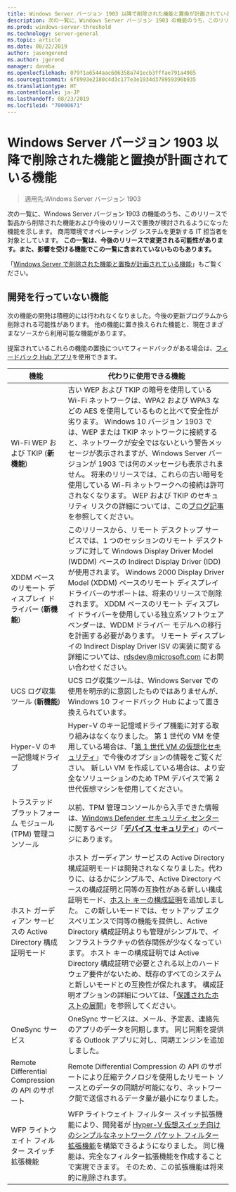 ```yaml
---
title: Windows Server バージョン 1903 以降で削除された機能と置換が計画されている機能
description: 次の一覧に、Windows Server バージョン 1903 の機能のうち、このリリースで製品から削除された機能および今後のリリースで置換が検討されるようになった機能を示します。 商用環境でオペレーティング システムを更新する IT 担当者を対象としています。
ms.prod: windows-server-threshold
ms.technology: server-general
ms.topic: article
ms.date: 08/22/2019
author: jasongerend
ms.author: jgerend
manager: daveba
ms.openlocfilehash: 079f1a6544aac606358a741ecb3fffae791a4985
ms.sourcegitcommit: 6f8993e2180c4d3c177e3e1934d378959396b935
ms.translationtype: HT
ms.contentlocale: ja-JP
ms.lasthandoff: 08/23/2019
ms.locfileid: "70000671"
---
```

# <a name="features-removed-or-planned-for-replacement-starting-with-windows-server-version-1903"></a>Windows Server バージョン 1903 以降で削除された機能と置換が計画されている機能

>適用先:Windows Server バージョン 1903

次の一覧に、Windows Server バージョン 1903 の機能のうち、このリリースで製品から削除された機能および今後のリリースで置換が検討されるようになった機能を示します。 商用環境でオペレーティング システムを更新する IT 担当者を対象としています。 **この一覧は、今後のリリースで変更される可能性があります。また、影響を受ける機能でこの一覧に含まれていないものもあります。**

「[Windows Server で削除された機能と置換が計画されている機能](removed-features.md)」もご覧ください。

## <a name="features-were-no-longer-developing"></a>開発を行っていない機能

次の機能の開発は積極的には行われなくなりました。今後の更新プログラムから削除される可能性があります。 他の機能に置き換えられた機能と、現在さまざまなソースから利用可能な機能があります。 

提案されているこれらの機能の置換についてフィードバックがある場合は、[フィードバック Hub アプリ](https://support.microsoft.com/help/4021566/windows-10-send-feedback-to-microsoft-with-feedback-hub-app)を使用できます。 


|                         機能                         |                                                                                                                                                                                                                                                                                                                                                                                                                           代わりに使用できる機能                                                                                                                                                                                                                                                                                                                                                                                                                            |
|---------------------------------------------------------|--------------------------------------------------------------------------------------------------------------------------------------------------------------------------------------------------------------------------------------------------------------------------------------------------------------------------------------------------------------------------------------------------------------------------------------------------------------------------------------------------------------------------------------------------------------------------------------------------------------------------------------------------------------------------------------------------------------------------------------------------------------------------------------------------------------------------------------------------------------------------|
|              Wi-Fi WEP および TKIP (**新機能**)               |                                                                                                                                                                  古い WEP および TKIP の暗号を使用している Wi-Fi ネットワークは、WPA2 および WPA3 などの AES を使用しているものと比べて安全性が劣ります。 Windows 10 バージョン 1903 では、WEP または TKIP ネットワークに接続すると、ネットワークが安全ではないという警告メッセージが表示されますが、Windows Server バージョンが 1903 では何のメッセージも表示されません。 将来のリリースでは、これらの古い暗号を使用している Wi-Fi ネットワークへの接続は許可されなくなります。 WEP および TKIP のセキュリティ リスクの詳細については、この[ブログ記事](https://go.microsoft.com/fwlink/p/?linkid=2008426)を参照してください。                                                                                                                                                                   |
|       XDDM ベースのリモート ディスプレイ ドライバー (**新機能**)        |                                                                                                                                          このリリースから、リモート デスクトップ サービスでは、1 つのセッションのリモート デスクトップに対して Windows Display Driver Model (WDDM) ベースの Indirect Display Driver (IDD) が使用されます。 Windows 2000 Display Driver Model (XDDM) ベースのリモート ディスプレイ ドライバーのサポートは、将来のリリースで削除されます。 XDDM ベースのリモート ディスプレイ ドライバーを使用している独立系ソフトウェア ベンダーは、WDDM ドライバー モデルへの移行を計画する必要があります。 リモート ディスプレイの Indirect Display Driver ISV の実装に関する詳細については、[rdsdev@microsoft.com](mailto:rdsdev@microsoft.com) にお問い合わせください。                                                                                                                                           |
|            UCS ログ収集ツール (**新機能**)            |                                                                                                                                                                                                                                                                                                                                                         UCS ログ収集ツールは、Windows Server での使用を明示的に意図したものではありませんが、Windows 10 フィードバック Hub によって置き換えられています。                                                                                                                                                                                                                                                                                                                                                         |
|              Hyper-V のキー記憶域ドライブ               |                                                                                                                                                                                                        Hyper-V のキー記憶域ドライブ機能に対する取り組みはなくなりました。 第 1 世代の VM を使用している場合は、「[第 1 世代 VM の仮想化セキュリティ](https://docs.microsoft.com/windows-server/virtualization/hyper-v/learn-more/generation-1-virtual-machine-security-settings-for-hyper-v)」で今後のオプションの情報をご覧ください。 新しい VM を作成している場合は、より安全なソリューションのため TPM デバイスで第 2 世代仮想マシンを使用してください。                                                                                                                                                                                                         |
|    トラステッド プラットフォーム モジュール (TPM) 管理コンソール     |                                                                                                                                                                                                                          以前、TPM 管理コンソールから入手できた情報は、[Windows Defender セキュリティ センター](https://docs.microsoft.com/windows/security/threat-protection/windows-defender-security-center/windows-defender-security-center)に関するページ「[**デバイス セキュリティ**](https://docs.microsoft.com/windows/security/threat-protection/windows-defender-security-center/wdsc-device-security)」のページにあります。                                                                                                                                                                                                                          |
| ホスト ガーディアン サービスの Active Directory 構成証明モード | ホスト ガーディアン サービスの Active Directory 構成証明モードは開発されなくなりました。代わりに、はるかにシンプルで、Active Directory ベースの構成証明と同等の互換性がある新しい構成証明モード、[ホスト キーの構成証明](../security/guarded-fabric-shielded-vm/guarded-fabric-create-host-key.md)を追加しました。  この新しいモードでは、セットアップ エクスペリエンスで同等の機能を提供し、Active Directory 構成証明よりも管理がシンプルで、インフラストラクチャの依存関係が少なくなっています。 ホスト キーの構成証明では Active Directory 構成証明で必要とされる以上のハードウェア要件がないため、既存のすべてのシステムと新しいモードとの互換性が保たれます。 構成証明オプションの詳細については、「[保護されたホストの展開](../security/guarded-fabric-shielded-vm/guarded-fabric-configure-hgs-with-authorized-hyper-v-hosts.md)」を参照してください。 |
|                     OneSync サービス                     |                                                                                                                                                                                                                                                                                                                                                   OneSync サービスは、メール、予定表、連絡先のアプリのデータを同期します。 同じ同期を提供する Outlook アプリに対し、同期エンジンを追加しました。                                                                                                                                                                                                                                                                                                                                                    |
|       Remote Differential Compression の API のサポート       |                                                                                                                                                                                                                                                                                                           Remote Differential Compression の API のサポートにより圧縮テクノロジを使用したリモート ソースとのデータの同期が可能になり、ネットワーク間で送信されるデータ量が最小になりました。 |
|         WFP ライトウェイト フィルター スイッチ拡張機能         |                                                                                                                                                                                                                                      WFP ライトウェイト フィルター スイッチ拡張機能により、開発者が [Hyper-V 仮想スイッチ向けのシンプルなネットワーク パケット フィルター拡張機能](https://docs.microsoft.com/windows-hardware/drivers/network/using-virtual-switch-filtering)を構築できるようになりました。 同じ機能は、完全なフィルター拡張機能を作成することで実現できます。 そのため、この拡張機能は将来的に削除されます。                                                                                                                                                                                                                                      |

